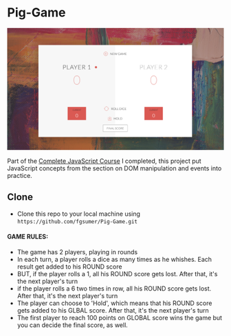 # Pig-Game

![pig-game](images/pig-game.png)

Part of the [Complete JavaScript Course](https://www.udemy.com/course/the-complete-javascript-course/) I completed, this project put JavaScript concepts from the section on DOM manipulation and events into practice.

## Clone 
- Clone this repo to your local machine using ```https://github.com/fgsumer/Pig-Game.git```



#### GAME RULES:

- The game has 2 players, playing in rounds
- In each turn, a player rolls a dice as many times as he whishes. Each result get added to his ROUND score
- BUT, if the player rolls a 1, all his ROUND score gets lost. After that, it's the next player's turn
- if the player rolls a 6 two times in row, all his ROUND score gets lost. After that, it's the next player's turn
- The player can choose to 'Hold', which means that his ROUND score gets added to his GLBAL score. After that, it's the next player's turn
- The first player to reach 100 points on GLOBAL score wins the game but you can decide the final score, as well.
